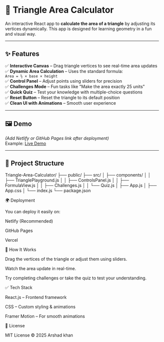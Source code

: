 # 📐 Triangle Area Calculator

An interactive React app to **calculate the area of a triangle** by adjusting its vertices dynamically. This app is designed for learning geometry in a fun and visual way.

---

## ✨ Features
✅ **Interactive Canvas** – Drag triangle vertices to see real-time area updates  
✅ **Dynamic Area Calculation** – Uses the standard formula:  
`Area = ½ × base × height`  
✅ **Control Panel** – Adjust points using sliders for precision  
✅ **Challenges Mode** – Fun tasks like "Make the area exactly 25 units"  
✅ **Quick Quiz** – Test your knowledge with multiple-choice questions  
✅ **Reset Button** – Reset the triangle to its default position  
✅ **Clean UI with Animations** – Smooth user experience  

---

## 🖼 Demo
*(Add Netlify or GitHub Pages link after deployment)*  
Example: [Live Demo](https://your-netlify-link.netlify.app)

---

## 📂 Project Structure

Triangle-Area-Calculator/
├── public/
├── src/
│ ├── components/
│ │ ├── TrianglePlayground.js
│ │ ├── ControlsPanel.js
│ │ ├── FormulaView.js
│ │ ├── Challenges.js
│ │ └── Quiz.js
│ ├── App.js
│ ├── App.css
│ └── index.js
└── package.json


🌍 Deployment

You can deploy it easily on:

Netlify (Recommended)

GitHub Pages

Vercel

📖 How It Works

Drag the vertices of the triangle or adjust them using sliders.

Watch the area update in real-time.

Try completing challenges or take the quiz to test your understanding.

✅ Tech Stack

React.js – Frontend framework

CSS – Custom styling & animations

Framer Motion – For smooth animations

📜 License

MIT License © 2025 Arshad khan
